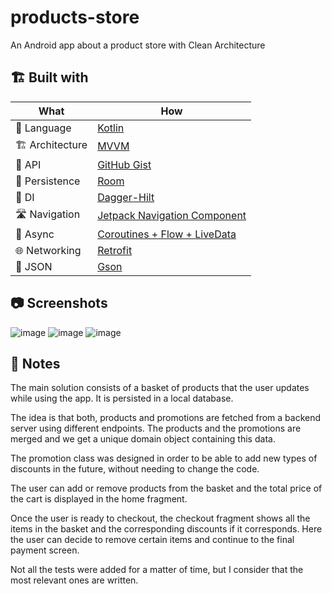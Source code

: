 # products-store
An Android app about a product store with Clean Architecture

## 🏗️️ Built with
| What                    | How                        |
|----------------         |------------------------------    |
| 📝  Language            | [Kotlin](https://kotlinlang.org/)                            |
| 🏗  Architecture        | [MVVM](https://en.wikipedia.org/wiki/Model%E2%80%93view%E2%80%93viewmodel)                            |
| 🧠  API                 | [GitHub Gist](https://gist.githubusercontent.com/palcalde/6c19259bd32dd6aafa327fa557859c2f/raw/ba51779474a150ee4367cda4f4ffacdcca479887/Products.json)                            |
| 💾  Persistence         | [Room](https://developer.android.com/training/data-storage/room)                            |
| 💉  DI                  | [Dagger-Hilt](https://dagger.dev/hilt/)                        |
| 🛣️  Navigation          | [Jetpack Navigation Component](https://developer.android.com/guide/navigation)                        |
| 🌊  Async               | [Coroutines + Flow + LiveData](https://kotlinlang.org/docs/coroutines-overview.html)                |
| 🌐  Networking          | [Retrofit](https://github.com/square/retrofit)                        |
| 📄  JSON                | [Gson](https://github.com/google/gson)                            |

## 📷 Screenshots
![image](https://user-images.githubusercontent.com/48637183/184250472-7295d4e0-c7ea-4185-bc02-fa6b4333ac9a.png)
![image](https://user-images.githubusercontent.com/48637183/184250580-f730b5c8-84b0-45c4-a001-f9f86195f6ff.png)
![image](https://user-images.githubusercontent.com/48637183/184250665-bb7ffc28-006f-45f5-a194-c2987ba07196.png)

## 📓 Notes
The main solution consists of a basket of products that the user updates while using the app. It is persisted in a local database.

The idea is that both, products and promotions are fetched from a backend server using different endpoints. The products and the promotions are merged and we get a unique domain object containing this data.

The promotion class was designed in order to be able to add new types of discounts in the future, without needing to change the code.

The user can add or remove products from the basket and the total price of the cart is displayed in the home fragment.

Once the user is ready to checkout, the checkout fragment shows all the items in the basket and the corresponding discounts if it corresponds. Here the user can decide to remove certain items and continue to the final payment screen.

Not all the tests were added for a matter of time, but I consider that the most relevant ones are written.